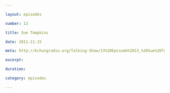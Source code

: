 ```yaml
---

layout: episodes

number: 13

title: Sue Tompkins

date: 2011-11-15

meta: http://kchungradio.org/Talking-Show/13%20Episode%2013_%20Sue%20Tompkins.mp3

excerpt: 

duration: 

category: episodes

---
```


